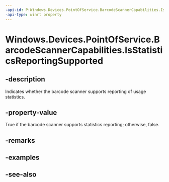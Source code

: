 ```yaml
---
-api-id: P:Windows.Devices.PointOfService.BarcodeScannerCapabilities.IsStatisticsReportingSupported
-api-type: winrt property
---
```


<!-- Property syntax
public bool IsStatisticsReportingSupported { get; }
-->

# Windows.Devices.PointOfService.BarcodeScannerCapabilities.IsStatisticsReportingSupported

## -description
Indicates whether the barcode scanner supports reporting of usage statistics.

## -property-value
True if the barcode scanner supports statistics reporting; otherwise, false.

## -remarks

## -examples

## -see-also
